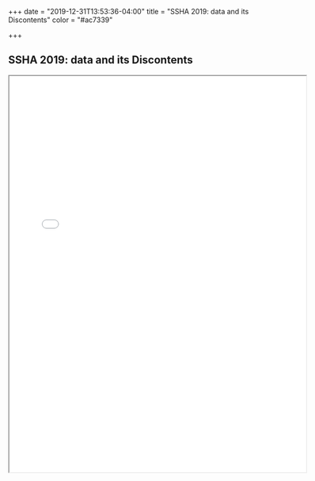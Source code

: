 +++
date = "2019-12-31T13:53:36-04:00"
title = "SSHA 2019: data and its Discontents"
color = "#ac7339"

+++

## SSHA 2019: data and its Discontents

<iframe src="/files/SSHA Program 2019.pdf" width="600px" height="800px">
